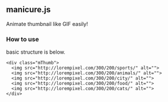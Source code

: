 ## manicure.js

Animate thumbnail like GIF easily!

### How to use
basic structure is below. 

```
<div class="mThumb">
  <img src="http://lorempixel.com/300/200/sports/" alt="">
  <img src="http://lorempixel.com/300/200/animals/" alt="">
  <img src="http://lorempixel.com/300/200/city/" alt="">
  <img src="http://lorempixel.com/300/200/food/" alt="">
  <img src="http://lorempixel.com/300/200/cats/" alt="">
</div>
```

